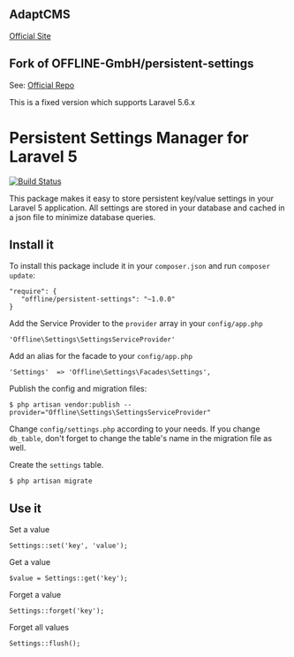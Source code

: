 ## AdaptCMS

[Official Site](https://www.adaptcms.com)

## Fork of OFFLINE-GmbH/persistent-settings

See: [Official Repo](https://packagist.org/packages/OFFLINE-GmbH/persistent-settings)

This is a fixed version which supports Laravel 5.6.x

# Persistent Settings Manager for Laravel 5
[![Build Status](https://travis-ci.org/OFFLINE-GmbH/persistent-settings.svg)](https://travis-ci.org/OFFLINE-GmbH/persistent-settings)

This package makes it easy to store persistent key/value settings in your Laravel 5 application. All settings are 
stored in your database and cached in a json file to minimize database queries.

## Install it
To install this package include it in your `composer.json` and run `composer update`:

    "require": {
       "offline/persistent-settings": "~1.0.0"
    }
     
Add the Service Provider to the `provider` array in your `config/app.php`

    'Offline\Settings\SettingsServiceProvider'
    
Add an alias for the facade to your `config/app.php`

    'Settings'  => 'Offline\Settings\Facades\Settings',

Publish the config and migration files:

    $ php artisan vendor:publish --provider="Offline\Settings\SettingsServiceProvider"
    
Change `config/settings.php` according to your needs. If you change `db_table`, don't forget to change the table's name
in the migration file as well.
    
Create the `settings` table. 

    $ php artisan migrate
    


## Use it

Set a value

    Settings::set('key', 'value');
    
Get a value

    $value = Settings::get('key');
    
Forget a value

    Settings::forget('key');

Forget all values

    Settings::flush();
    
